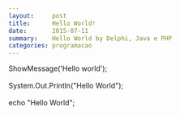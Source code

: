 ```yaml
---
layout:     post
title:      Hello World!
date:       2015-07-11
summary:    Hello World by Delphi, Java e PHP
categories: programacao
---
```


ShowMessage('Hello world'); <br><br>
System.Out.Println("Hello World"); <br><br>
echo "Hello World";<br><br>
